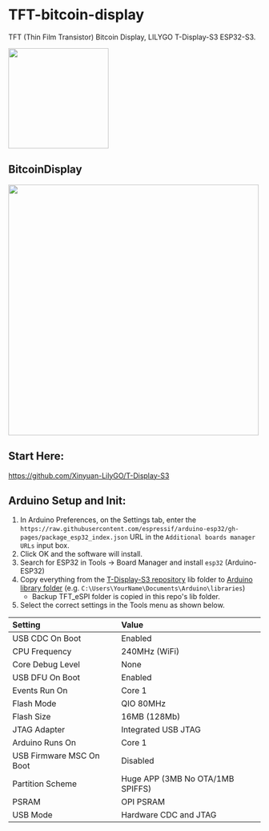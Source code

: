 # TFT-bitcoin-display
TFT (Thin Film Transistor) Bitcoin Display, LILYGO T-Display-S3 ESP32-S3.  

<img src="https://github.com/emuro2/TFT-bitcoin-display/assets/3782936/2ca29a34-58b5-4ba1-82fc-a4561aa8e648" width="200"/>

## BitcoinDisplay
<img src="https://github.com/emuro2/TFT-bitcoin-display/assets/3782936/feefede0-8ea3-4597-955d-6d691801c0de)" width="500"/>


## Start Here:
https://github.com/Xinyuan-LilyGO/T-Display-S3


## Arduino Setup and Init:
1. In Arduino Preferences, on the Settings tab, enter the `https://raw.githubusercontent.com/espressif/arduino-esp32/gh-pages/package_esp32_index.json` URL in the `Additional boards manager URLs` input box. 
2. Click OK and the software will install. 
3. Search for ESP32 in Tools → Board Manager and install `esp32` (Arduino-ESP32)
4. Copy everything from the [T-Display-S3 repository](https://github.com/Xinyuan-LilyGO/T-Display-S3) lib folder to [Arduino library folder](https://docs.arduino.cc/software/ide-v1/tutorials/installing-libraries#manual-installation) (e.g. `C:\Users\YourName\Documents\Arduino\libraries`)
    - Backup TFT_eSPI folder is copied in this repo's lib folder.
5. Select the correct settings in the Tools menu as shown below.

| Setting                  | Value                            |
| :----------------------- | :------------------------------- |
| USB CDC On Boot          | Enabled                          |
| CPU Frequency            | 240MHz (WiFi)                    |
| Core Debug Level         | None                             |
| USB DFU On Boot          | Enabled                          |
| Events Run On            | Core 1                           |
| Flash Mode               | QIO 80MHz                        |
| Flash Size               | 16MB (128Mb)                     |
| JTAG Adapter             | Integrated USB JTAG              |
| Arduino Runs On          | Core 1                           |
| USB Firmware MSC On Boot | Disabled                         |
| Partition Scheme         | Huge APP (3MB No OTA/1MB SPIFFS) |
| PSRAM                    | OPI PSRAM                        |
| USB Mode                 | Hardware CDC and JTAG            |
